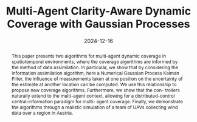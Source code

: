 ---
layout: papers
title:  "Multi-Agent Clarity-Aware Dynamic Coverage with Gaussian Processes"
date: 2024-12-16
image: /images/2024-multiagent-coverage.png
venue: "IEEE CDC 2024"
authors: 
    - devanshagrawal
    - dimitrapanagou
arxiv:  https://arxiv.org/abs/2403.17917v1
code: https://github.com/dev10110/multiagent-clarity-based-dynamic-coverage/ 
abstract: "This paper presents two algorithms for multi-agent dynamic coverage in spatiotemporal environments, where
the coverage algorithms are informed by the method of data
assimilation. In particular, we show that by considering the
information assimilation algorithm, here a Numerical Gaussian
Process Kalman Filter, the influence of measurements taken
at one position on the uncertainty of the estimate at another
location can be computed. We use this relationship to propose
new coverage algorithms. Furthermore, we show that the con-
trollers naturally extend to the multi-agent context, allowing for
a distributed-control central-information paradigm for multi-
agent coverage. Finally, we demonstrate the algorithms through
a realistic simulation of a team of UAVs collecting wind data
over a region in Austria."
pdf: /pdfs/2024-multiagent-coverage.pdf
---